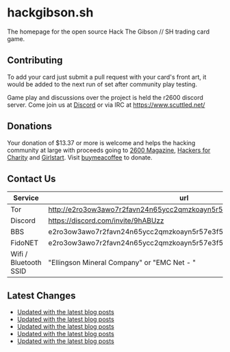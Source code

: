 # hackgibson.sh
The homepage for the open source Hack The Gibson // SH trading card game.


## Contributing

To add your card just submit a pull request with your card's front art, it would be added to the next run of set after community play testing.

Game play and discussions over the project is held the r2600 discord server. Come join us at [Discord](https://discord.com/invite/9hABUzz) or via IRC at https://www.scuttled.net/


## Donations

Your donation of $13.37 or more is welcome and helps the hacking community at large with proceeds going to [2600 Magazine](https://2600.com/), [Hackers for Charity](https://hackersforcharity.org) and [Girlstart](https://girlstart.org).  Visit [buymeacoffee](https://www.buymeacoffee.com/hackgibson.sh) to donate.


## Contact Us

Service | url
-|-
Tor | http://e2ro3ow3awo7r2favn24n65ycc2qmzkoayn5r57e3f56nvjwdcgg32ad.onion
Discord | https://discord.com/invite/9hABUzz
BBS | e2ro3ow3awo7r2favn24n65ycc2qmzkoayn5r57e3f56nvjwdcgg32ad.onion:23
FidoNET | e2ro3ow3awo7r2favn24n65ycc2qmzkoayn5r57e3f56nvjwdcgg32ad.onion:24554
Wifi / Bluetooth SSID | "Ellingson Mineral Company" or "EMC Net - <fidonet address>"

## Latest Changes
<!-- BLOG-POST-LIST:START -->
- [Updated with the latest blog posts](https://github.com/DFW2600/hackgibson.sh/commit/14528735bfde145a1fad9212179dd510319b13aa)
- [Updated with the latest blog posts](https://github.com/DFW2600/hackgibson.sh/commit/b5c5dd7bb3909f06b8ab3dc4f9c68e7f3ba9ba8a)
- [Updated with the latest blog posts](https://github.com/DFW2600/hackgibson.sh/commit/b1e2177d933192f993989de0ea5fbaf398e0b367)
- [Updated with the latest blog posts](https://github.com/DFW2600/hackgibson.sh/commit/7a697675664a1b60d65857bb7c8a1d314150f6da)
- [Updated with the latest blog posts](https://github.com/DFW2600/hackgibson.sh/commit/0ad219ce85a8f568f3b33a1197599359bd3c7f46)
<!-- BLOG-POST-LIST:END -->
